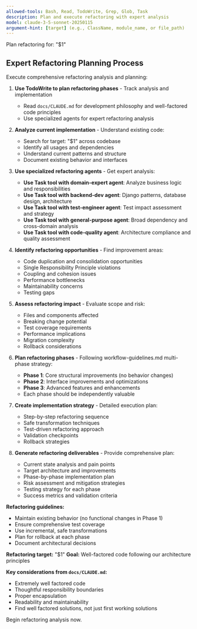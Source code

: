```yaml
---
allowed-tools: Bash, Read, TodoWrite, Grep, Glob, Task
description: Plan and execute refactoring with expert analysis
model: claude-3-5-sonnet-20250115
argument-hint: [target] (e.g., ClassName, module_name, or file_path)
---
```


Plan refactoring for: "$1"

## Expert Refactoring Planning Process

Execute comprehensive refactoring analysis and planning:

1. **Use TodoWrite to plan refactoring phases** - Track analysis and implementation
   - Read `docs/CLAUDE.md` for development philosophy and well-factored code principles
   - Use specialized agents for expert refactoring analysis

2. **Analyze current implementation** - Understand existing code:
   - Search for target: "$1" across codebase
   - Identify all usages and dependencies
   - Understand current patterns and structure
   - Document existing behavior and interfaces

3. **Use specialized refactoring agents** - Get expert analysis:
   - **Use Task tool with domain-expert agent**: Analyze business logic and responsibilities
   - **Use Task tool with backend-dev agent**: Django patterns, database design, architecture
   - **Use Task tool with test-engineer agent**: Test impact assessment and strategy
   - **Use Task tool with general-purpose agent**: Broad dependency and cross-domain analysis
   - **Use Task tool with code-quality agent**: Architecture compliance and quality assessment

4. **Identify refactoring opportunities** - Find improvement areas:
   - Code duplication and consolidation opportunities
   - Single Responsibility Principle violations
   - Coupling and cohesion issues
   - Performance bottlenecks
   - Maintainability concerns
   - Testing gaps

5. **Assess refactoring impact** - Evaluate scope and risk:
   - Files and components affected
   - Breaking change potential
   - Test coverage requirements
   - Performance implications
   - Migration complexity
   - Rollback considerations

6. **Plan refactoring phases** - Following workflow-guidelines.md multi-phase strategy:
   - **Phase 1**: Core structural improvements (no behavior changes)
   - **Phase 2**: Interface improvements and optimizations
   - **Phase 3**: Advanced features and enhancements
   - Each phase should be independently valuable

7. **Create implementation strategy** - Detailed execution plan:
   - Step-by-step refactoring sequence
   - Safe transformation techniques
   - Test-driven refactoring approach
   - Validation checkpoints
   - Rollback strategies

8. **Generate refactoring deliverables** - Provide comprehensive plan:
   - Current state analysis and pain points
   - Target architecture and improvements
   - Phase-by-phase implementation plan
   - Risk assessment and mitigation strategies
   - Testing strategy for each phase
   - Success metrics and validation criteria

**Refactoring guidelines:**
- Maintain existing behavior (no functional changes in Phase 1)
- Ensure comprehensive test coverage
- Use incremental, safe transformations
- Plan for rollback at each phase
- Document architectural decisions

**Refactoring target:** "$1"
**Goal:** Well-factored code following our architecture principles

**Key considerations from `docs/CLAUDE.md`:**
- Extremely well factored code
- Thoughtful responsibility boundaries
- Proper encapsulation
- Readability and maintainability
- Find well factored solutions, not just first working solutions

Begin refactoring analysis now.